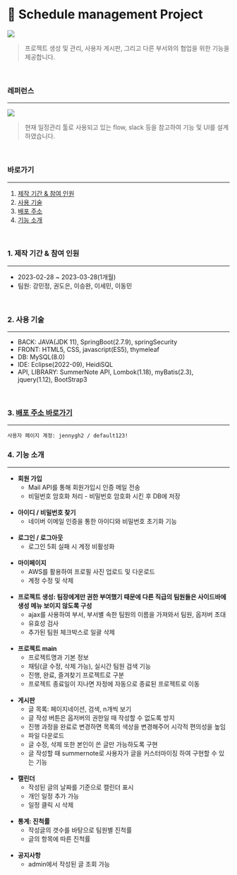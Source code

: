 # 📆 Schedule management Project 

<img src="https://user-images.githubusercontent.com/116552282/232567652-aa754986-158b-4c86-9403-e077d0af2bed.png">

> 프로젝트 생성 및 관리, 사용자 게시판, 그리고 다른 부서와의 협업을 위한 기능을 제공합니다. 
<br/>

### 레퍼런스
---
<img src="https://user-images.githubusercontent.com/116552282/232567464-1bcba549-d4fb-4bb1-9724-ce3fbd5ade9f.png">

> 현재 일정관리 툴로 사용되고 있는 flow, slack 등을 참고하여 기능 및 UI를 설계 하였습니다.
<br/>

### 바로가기
---
1. [제작 기간 & 참여 인원](#1-제작-기간--참여-인원)
2. [사용 기술](#2-사용-기술)
3. [배포 주소](#3-배포-주소-바로가기)
4. [기능 소개](#4-기능-소개)
<br/>

### 1. 제작 기간 & 참여 인원
---
- 2023-02-28 ~ 2023-03-28(1개월)
- 팀원: 강민정, 권도은, 이승완, 이세민, 이동민
<br/>

### 2. 사용 기술
---
- BACK: JAVA(JDK 11), SpringBoot(2.7.9), springSecurity
- FRONT: HTML5, CSS, javascript(ES5), thymeleaf
- DB: MySQL(8.0)
- IDE: Eclipse(2022-09), HeidiSQL
- API, LIBRARY: SummerNote API, Lombok(1.18), myBatis(2.3), jquery(1.12), BootStrap3
<br/>

### 3. [배포 주소 바로가기](http://13.124.250.123:8686)
---
```
사용자 페이지 계정: jennygh2 / default123!
```


### 4. 기능 소개
---
- **회원 가입**
  - Mail API를 통해 회원가입시 인증 메일 전송
  - 비밀번호 암호화 처리 - 비밀번호 암호화 시킨 후 DB에 저장
  <br/>
- **아이디 / 비밀번호 찾기**
  - 네이버 이메일 인증을 통한 아이디와 비밀번호 초기화 기능
  <br/>
- **로그인 / 로그아웃**
  - 로그인 5회 실패 시 계정 비활성화
  <br/>
- **마이페이지**
  - AWS를 활용하여 프로필 사진 업로드 및 다운로드
  - 계정 수정 및 삭제
  <br/>
- **프로젝트 생성: 팀장에게만 권한 부여했기 때문에 다른 직급의 팀원들은 사이드바에 생성 메뉴 보이지 않도록 구성**
  - ajax를 사용하여 부서, 부서별 속한 팀원의 이름을 가져와서 팀원, 옵저버 초대
  - 유효성 검사
  - 추가된 팀원 체크박스로 일괄 삭제
  <br/>
- **프로젝트 main**
  - 프로젝트명과 기본 정보 
  - 채팅(글 수정, 삭제 가능), 실시간 팀원 검색 기능
  - 진행, 완료, 즐겨찾기 프로젝트로 구분
  - 프로젝트 종료일이 지나면 자정에 자동으로 종료된 프로젝트로 이동
  <br/>
- **게시판**
  - 글 목록: 페이지네이션, 검색, n개씩 보기
  - 글 작성 버튼은 옵저버의 권한일 때 작성할 수 없도록 방지
  - 진행 과정을 완료로 변경하면 목록의 색상을 변경해주어 시각적 편의성을 높임
  - 파일 다운로드
  - 글 수정, 삭제 또한 본인이 쓴 글만 가능하도록 구현
  - 글 작성할 때 summernote로 사용자가 글을 커스터마이징 하여 구현할 수 있는 기능
  <br/>
- **캘린더**
  - 작성된 글의 날짜를 기준으로 캘린더 표시
  - 개인 일정 추가 가능
  - 일정 클릭 시 삭제 
  <br/>
- **통계: 진척률**
  - 작성글의 갯수를 바탕으로 팀원별 진척률
  - 글의 항목에 따른 진척률
  <br/>
- **공지사항**
  - admin에서 작성된 글 조회 가능
  <br/>
